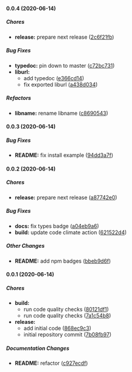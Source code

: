 #### 0.0.4 (2020-06-14)

##### Chores

* **release:**  prepare next release ([2c6f21fb](https://github.com/gregoranders/ts-jhu-covid19/commit/2c6f21fb4e7d938d6564179eed788b2bb0c1fee9))

##### Bug Fixes

* **typedoc:**  pin down to master ([c72bc731](https://github.com/gregoranders/ts-jhu-covid19/commit/c72bc731b8a45fb79c432cf2e6d37fe56836c8a3))
* **liburl:**
  *  add typedoc ([e366cd14](https://github.com/gregoranders/ts-jhu-covid19/commit/e366cd1493df2b69df6da9038e564e7f0aaccfee))
  *  fix exported liburl ([a438d034](https://github.com/gregoranders/ts-jhu-covid19/commit/a438d0341502c9cee4ce299ab3d7d608470f5c0b))

##### Refactors

* **libname:**  rename libname ([c8690543](https://github.com/gregoranders/ts-jhu-covid19/commit/c869054320a272a675d0beb8d303365a8bc37673))

#### 0.0.3 (2020-06-14)

##### Bug Fixes

* **README:**  fix install example ([94dd3a7f](https://github.com/gregoranders/ts-jhu-covid19/commit/94dd3a7fb8ce163757439710a4894f812b3257ad))

#### 0.0.2 (2020-06-14)

##### Chores

* **release:**  prepare next release ([a87742e0](https://github.com/gregoranders/ts-jhu-covid19/commit/a87742e08356056c5b3f18671397d6123cfeec06))

##### Bug Fixes

* **docs:**  fix types badge ([a04eb9a6](https://github.com/gregoranders/ts-jhu-covid19/commit/a04eb9a629b17a9e742b6d3e844de8d3d0b897bd))
* **build:**  update code climate action ([621522d4](https://github.com/gregoranders/ts-jhu-covid19/commit/621522d4aa35766c7b8704aa298fe2d8830f5f79))

##### Other Changes

* **README:**  add npm badges ([bbeb9d6f](https://github.com/gregoranders/ts-jhu-covid19/commit/bbeb9d6f141e43d2f26d2e01fde0a018efeacfd8))

#### 0.0.1 (2020-06-14)

##### Chores

* **build:**
  *  run code quality checks ([80121df1](https://github.com/gregoranders/ts-jhu-covid19/commit/80121df14d7be708e3af2788000e6b9f3eacae9f))
  *  run code quality checks ([7a1c54b8](https://github.com/gregoranders/ts-jhu-covid19/commit/7a1c54b89447b2bf8a879f5551f5439b8c28b8cd))
* **release:**
  *  add initial code ([868ec9c3](https://github.com/gregoranders/ts-jhu-covid19/commit/868ec9c345c4c68c44985e201590ff40604025f9))
  *  initial repository commit ([7b08fb97](https://github.com/gregoranders/ts-jhu-covid19/commit/7b08fb979fb35c3769015a4cafe69a916bc6480d))

##### Documentation Changes

* **README:**  refactor ([c927ecdf](https://github.com/gregoranders/ts-jhu-covid19/commit/c927ecdff94a547c4ad71779c9471ad4571480eb))

